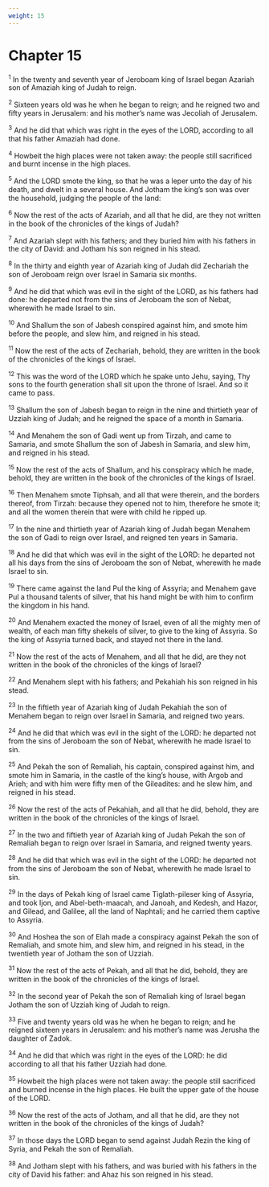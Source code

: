 ```yaml
---
weight: 15
---
```


# Chapter 15

<sup>1</sup> In the twenty and seventh year of Jeroboam king of Israel began Azariah son of Amaziah king of Judah to reign. 

<sup>2</sup> Sixteen years old was he when he began to reign; and he reigned two and fifty years in Jerusalem: and his mother’s name was Jecoliah of Jerusalem. 

<sup>3</sup> And he did that which was right in the eyes of the LORD, according to all that his father Amaziah had done. 

<sup>4</sup> Howbeit the high places were not taken away: the people still sacrificed and burnt incense in the high places. 

<sup>5</sup> And the LORD smote the king, so that he was a leper unto the day of his death, and dwelt in a several house. And Jotham the king’s son was over the household, judging the people of the land: 

<sup>6</sup> Now the rest of the acts of Azariah, and all that he did, are they not written in the book of the chronicles of the kings of Judah? 

<sup>7</sup> And Azariah slept with his fathers; and they buried him with his fathers in the city of David: and Jotham his son reigned in his stead. 

<sup>8</sup> In the thirty and eighth year of Azariah king of Judah did Zechariah the son of Jeroboam reign over Israel in Samaria six months. 

<sup>9</sup> And he did that which was evil in the sight of the LORD, as his fathers had done: he departed not from the sins of Jeroboam the son of Nebat, wherewith he made Israel to sin. 

<sup>10</sup> And Shallum the son of Jabesh conspired against him, and smote him before the people, and slew him, and reigned in his stead. 

<sup>11</sup> Now the rest of the acts of Zechariah, behold, they are written in the book of the chronicles of the kings of Israel. 

<sup>12</sup> This was the word of the LORD which he spake unto Jehu, saying, Thy sons to the fourth generation shall sit upon the throne of Israel. And so it came to pass. 

<sup>13</sup> Shallum the son of Jabesh began to reign in the nine and thirtieth year of Uzziah king of Judah; and he reigned the space of a month in Samaria. 

<sup>14</sup> And Menahem the son of Gadi went up from Tirzah, and came to Samaria, and smote Shallum the son of Jabesh in Samaria, and slew him, and reigned in his stead. 

<sup>15</sup> Now the rest of the acts of Shallum, and his conspiracy which he made, behold, they are written in the book of the chronicles of the kings of Israel. 

<sup>16</sup> Then Menahem smote Tiphsah, and all that were therein, and the borders thereof, from Tirzah: because they opened not to him, therefore he smote it; and all the women therein that were with child he ripped up. 

<sup>17</sup> In the nine and thirtieth year of Azariah king of Judah began Menahem the son of Gadi to reign over Israel, and reigned ten years in Samaria. 

<sup>18</sup> And he did that which was evil in the sight of the LORD: he departed not all his days from the sins of Jeroboam the son of Nebat, wherewith he made Israel to sin. 

<sup>19</sup> There came against the land Pul the king of Assyria; and Menahem gave Pul a thousand talents of silver, that his hand might be with him to confirm the kingdom in his hand. 

<sup>20</sup> And Menahem exacted the money of Israel, even of all the mighty men of wealth, of each man fifty shekels of silver, to give to the king of Assyria. So the king of Assyria turned back, and stayed not there in the land. 

<sup>21</sup> Now the rest of the acts of Menahem, and all that he did, are they not written in the book of the chronicles of the kings of Israel? 

<sup>22</sup> And Menahem slept with his fathers; and Pekahiah his son reigned in his stead. 

<sup>23</sup> In the fiftieth year of Azariah king of Judah Pekahiah the son of Menahem began to reign over Israel in Samaria, and reigned two years. 

<sup>24</sup> And he did that which was evil in the sight of the LORD: he departed not from the sins of Jeroboam the son of Nebat, wherewith he made Israel to sin. 

<sup>25</sup> And Pekah the son of Remaliah, his captain, conspired against him, and smote him in Samaria, in the castle of the king’s house, with Argob and Arieh; and with him were fifty men of the Gileadites: and he slew him, and reigned in his stead. 

<sup>26</sup> Now the rest of the acts of Pekahiah, and all that he did, behold, they are written in the book of the chronicles of the kings of Israel. 

<sup>27</sup> In the two and fiftieth year of Azariah king of Judah Pekah the son of Remaliah began to reign over Israel in Samaria, and reigned twenty years. 

<sup>28</sup> And he did that which was evil in the sight of the LORD: he departed not from the sins of Jeroboam the son of Nebat, wherewith he made Israel to sin. 

<sup>29</sup> In the days of Pekah king of Israel came Tiglath-pileser king of Assyria, and took Ijon, and Abel-beth-maacah, and Janoah, and Kedesh, and Hazor, and Gilead, and Galilee, all the land of Naphtali; and he carried them captive to Assyria. 

<sup>30</sup> And Hoshea the son of Elah made a conspiracy against Pekah the son of Remaliah, and smote him, and slew him, and reigned in his stead, in the twentieth year of Jotham the son of Uzziah. 

<sup>31</sup> Now the rest of the acts of Pekah, and all that he did, behold, they are written in the book of the chronicles of the kings of Israel. 

<sup>32</sup> In the second year of Pekah the son of Remaliah king of Israel began Jotham the son of Uzziah king of Judah to reign. 

<sup>33</sup> Five and twenty years old was he when he began to reign; and he reigned sixteen years in Jerusalem: and his mother’s name was Jerusha the daughter of Zadok. 

<sup>34</sup> And he did that which was right in the eyes of the LORD: he did according to all that his father Uzziah had done. 

<sup>35</sup> Howbeit the high places were not taken away: the people still sacrificed and burned incense in the high places. He built the upper gate of the house of the LORD. 

<sup>36</sup> Now the rest of the acts of Jotham, and all that he did, are they not written in the book of the chronicles of the kings of Judah? 

<sup>37</sup> In those days the LORD began to send against Judah Rezin the king of Syria, and Pekah the son of Remaliah. 

<sup>38</sup> And Jotham slept with his fathers, and was buried with his fathers in the city of David his father: and Ahaz his son reigned in his stead. 


